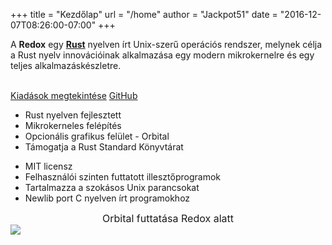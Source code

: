 +++
title = "Kezdőlap"
url = "/home"
author = "Jackpot51"
date = "2016-12-07T08:26:00-07:00"
+++
<div class="row install-row">
  <div class="col-md-8">
    <p class="pitch">
      A <b>Redox</b> egy <a style="color: inherit;" href="https://www.rust-lang.org/"><b>Rust</b></a> nyelven írt Unix-szerű operációs rendszer, melynek célja a Rust nyelv innovációinak alkalmazása egy modern mikrokernelre és egy teljes alkalmazáskészletre.
    </p>
  </div>
  <div class="col-md-4 install-box">
    <br/>
    <a class="btn btn-primary" href="https://github.com/redox-os/redox/releases">Kiadások megtekintése</a>
    <a class="btn btn-default" href="https://github.com/redox-os/redox/">GitHub</a>
  </div>
</div>
<div class="row features">
  <div class="col-md-6">
    <ul class="laundry-list" style="margin-bottom: 0px;">
      <li>Rust nyelven fejlesztett</li>
      <li>Mikrokerneles felépítés</li>
      <li>Opcionális grafikus felület - Orbital</li>
      <li>Támogatja a Rust Standard Könyvtárat</li>
    </ul>
  </div>
  <div class="col-md-6">
    <ul class="laundry-list">
      <li>MIT licensz</li>
      <li>Felhasználói szinten futtatott illesztőprogramok</li>
      <li>Tartalmazza a szokásos Unix parancsokat</li>
      <li>Newlib port C nyelven írt programokhoz</li>
    </ul>
  </div>
</div>
<div class="row features">
  <div class="col-sm-12">
    <div style="font-size: 16px; text-align: center;">
      Orbital futtatása Redox alatt
    </div>
    <a href="https://i.imgur.com/MJqsqYo.png">
      <img class="img-responsive" src="https://i.imgur.com/MJqsqYo.png"/>
    </a>
  </div>
</div>
